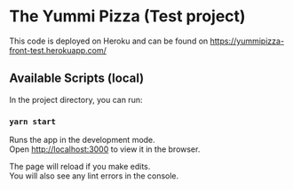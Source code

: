 # The Yummi Pizza (Test project)

This code is deployed on Heroku and can be found on https://yummipizza-front-test.herokuapp.com/

## Available Scripts (local)

In the project directory, you can run:

### `yarn start`

Runs the app in the development mode.<br />
Open [http://localhost:3000](http://localhost:3000) to view it in the browser.

The page will reload if you make edits.<br />
You will also see any lint errors in the console.